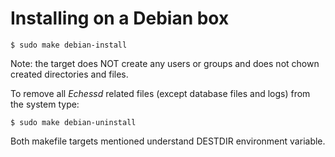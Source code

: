# Installing on a Debian box

    $ sudo make debian-install

Note: the target does NOT create any users or groups and does not
chown created directories and files.

To remove all _Echessd_ related files (except database files and logs)
from the system type:

    $ sudo make debian-uninstall

Both makefile targets mentioned understand DESTDIR environment variable.
